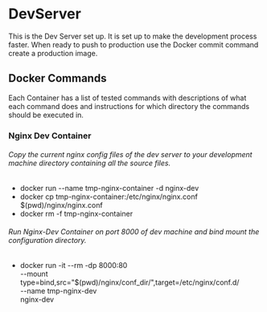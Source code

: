 
# DevServer

This is the Dev Server set up.
It is set up to make the development process faster.
When ready to push to production use the Docker commit command
create a production image.

## Docker Commands

Each Container has a list of tested commands with descriptions
of what each command does and instructions for which directory the
commands should be executed in.

### Nginx Dev Container

###### Copy the current nginx config files of the dev server to your development machine directory containing all the source files.

- docker run --name tmp-nginx-container -d nginx-dev
- docker cp tmp-nginx-container:/etc/nginx/nginx.conf $(pwd)/nginx/nginx.conf
- docker rm -f tmp-nginx-container

###### Run Nginx-Dev Container on port 8000 of dev machine and bind mount the configuration directory.

- docker run -it --rm -dp 8000:80 \
--mount type=bind,src="$(pwd)/nginx/conf_dir/",target=/etc/nginx/conf.d/ \
--name tmp-nginx-dev \
nginx-dev

